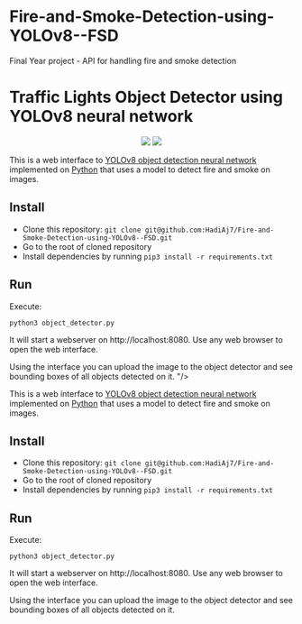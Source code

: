 # Fire-and-Smoke-Detection-using-YOLOv8--FSD
Final Year project - API for handling fire and smoke detection 
# Traffic Lights Object Detector using YOLOv8 neural network

<div align="center">
    <img src="# Traffic Lights Object Detector using YOLOv8 neural network

<div align="center">
    <img src="https://res.cloudinary.com/practicaldev/image/fetch/s--mZ1E0vOa--/c_imagga_scale,f_auto,fl_progressive,h_420,q_auto,w_1000/https://dev-to-uploads.s3.amazonaws.com/uploads/articles/n2auv9i8405cgnxhru40.png"/>
</div>




This is a web interface to [YOLOv8 object detection neural network](https://ultralytics.com/yolov8) 
implemented on [Python](https://www.python.org) that uses a model to detect fire and smoke on images.

## Install

* Clone this repository: `git clone git@github.com:HadiAj7/Fire-and-Smoke-Detection-using-YOLOv8--FSD.git`
* Go to the root of cloned repository
* Install dependencies by running `pip3 install -r requirements.txt`

## Run

Execute:

```
python3 object_detector.py
```

It will start a webserver on http://localhost:8080. Use any web browser to open the web interface.

Using the interface you can upload the image to the object detector and see bounding boxes of all objects detected on it.
"/>
</div>




This is a web interface to [YOLOv8 object detection neural network](https://ultralytics.com/yolov8) 
implemented on [Python](https://www.python.org) that uses a model to detect fire and smoke on images.

## Install

* Clone this repository: `git clone git@github.com:HadiAj7/Fire-and-Smoke-Detection-using-YOLOv8--FSD.git`
* Go to the root of cloned repository
* Install dependencies by running `pip3 install -r requirements.txt`

## Run

Execute:

```
python3 object_detector.py
```

It will start a webserver on http://localhost:8080. Use any web browser to open the web interface.

Using the interface you can upload the image to the object detector and see bounding boxes of all objects detected on it.
